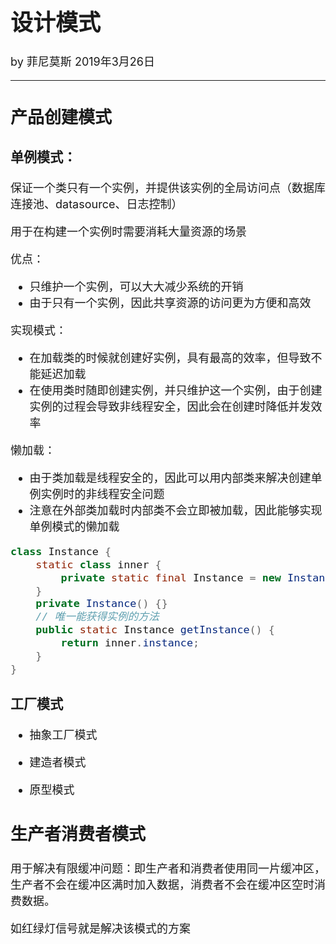 <font size="4">

# 设计模式

by 菲尼莫斯 2019年3月26日

---

## 产品创建模式

### 单例模式：

保证一个类只有一个实例，并提供该实例的全局访问点（数据库连接池、datasource、日志控制）

用于在构建一个实例时需要消耗大量资源的场景

优点：
* 只维护一个实例，可以大大减少系统的开销
* 由于只有一个实例，因此共享资源的访问更为方便和高效

实现模式：
* 在加载类的时候就创建好实例，具有最高的效率，但导致不能延迟加载
* 在使用类时随即创建实例，并只维护这一个实例，由于创建实例的过程会导致非线程安全，因此会在创建时降低并发效率

懒加载：
* 由于类加载是线程安全的，因此可以用内部类来解决创建单例实例时的非线程安全问题
* 注意在外部类加载时内部类不会立即被加载，因此能够实现单例模式的懒加载

```java
class Instance {
    static class inner {
        private static final Instance = new Instance();
    }
    private Instance() {}
    // 唯一能获得实例的方法
    public static Instance getInstance() {
        return inner.instance;
    }
}
```

### 工厂模式

* 抽象工厂模式

* 建造者模式

* 原型模式

## 生产者消费者模式

用于解决有限缓冲问题：即生产者和消费者使用同一片缓冲区，生产者不会在缓冲区满时加入数据，消费者不会在缓冲区空时消费数据。

如红绿灯信号就是解决该模式的方案

</font>
